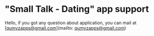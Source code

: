 # "Small Talk - Dating" app support #
Hello, if you got any question about application, you can mail at  [qumyzapps@gmail.com](mailto: qumyzapps@gmail.com)
